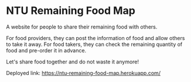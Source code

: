 # NTU Remaining Food Map

A website for people to share their remaining food with others.

For food providers, they can post the information of food and allow others to take it away.
For food takers, they can check the remaining quantity of food and pre-order it in advance.

Let's share food together and do not waste it anymore!

Deployed link: https://ntu-remaining-food-map.herokuapp.com/
